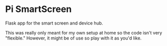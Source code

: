 # Pi SmartScreen

Flask app for the smart screen and device hub.

This was really only meant for my own setup at home so the code isn't very "flexible." However, it might be of use so play with it as you'd like.